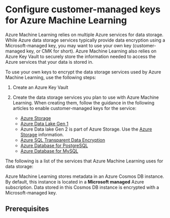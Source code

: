 

# Configure customer-managed keys for Azure Machine Learning

Azure Machine Learning relies on multiple Azure services for data storage. While Azure data storage services typically provide data encryption using a Microsoft-managed key, you may want to use your own key (customer-managed key, or CMK for short). Azure Machine Learning also relies on Azure Key Vault to securely store the information needed to access the Azure services that your data is stored in. 

To use your own keys to encrypt the data storage services used by Azure Machine Learning, use the following steps:

1. Create an Azure Key Vault
1. Create the data storage services you plan to use with Azure Machine Learning. When creating them, follow the guidance in the following articles to enable customer-managed keys for the service:

    * [Azure Storage](/azure/storage/common/customer-managed-keys-overview)
    * [Azure Data Lake Gen 1](/azure/data-lake-store/data-lake-store-encryption)
    * Azure Data lake Gen 2 is part of Azure Storage. Use the [Azure Storage](/azure/storage/common/customer-managed-keys-overview) information.
    * [Azure SQL Transparent Data Encryption](/azure/azure-sql/database/transparent-data-encryption-byok-overview)
    * [Azure Database for PostgreSQL](/azure/postgresql/concepts-data-encryption-postgresql)
    * [Azure Database for MySQL](/azure/mysql/concepts-data-encryption-mysql)

The following is a list of the services that Azure Machine Learning uses for data storage:

Azure Machine Learning stores metadata in an Azure Cosmos DB instance. By default, this instance is located in a __Microsoft managed__ Azure subscription. Data stored in this Cosmos DB instance is encrypted with a Microsoft-managed key.



## Prerequisites

## 